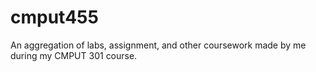 # cmput455
An aggregation of labs, assignment, and other coursework made by me during my CMPUT 301 course. 
